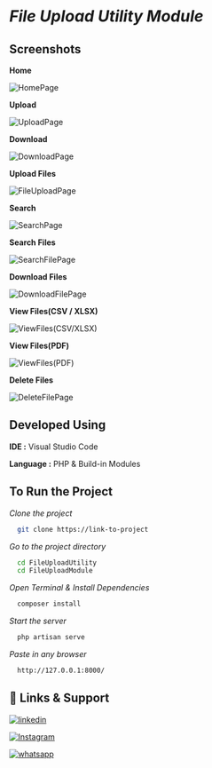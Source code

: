 
# *File Upload Utility Module*




## Screenshots

**Home**

![HomePage](FileUploadModule/Screenshots/Home.png)

**Upload**

![UploadPage](FileUploadModule/Screenshots/Upload.png)

**Download**

![DownloadPage](FileUploadModule/Screenshots/Download.png)

**Upload Files**

![FileUploadPage](FileUploadModule/Screenshots/FileUpload.png)

**Search**

![SearchPage](FileUploadModule/Screenshots/Search.png)

**Search Files**

![SearchFilePage](FileUploadModule/Screenshots/SearchFiles.png)

**Download Files**

![DownloadFilePage](FileUploadModule/Screenshots/DownloadFiles.png)

**View Files(CSV / XLSX)**

![ViewFiles(CSV/XLSX)](FileUploadModule/Screenshots/ViewFiles(CSV,XLSX).png)

**View Files(PDF)**

![ViewFiles(PDF)](FileUploadModule/Screenshots/ViewFiles(PDF).png)

**Delete Files**

![DeleteFilePage](FileUploadModule/Screenshots/DeleteFiles.png)

## Developed Using

**IDE :** Visual Studio Code

**Language :** PHP & Build-in Modules 



## To Run the Project

*Clone the project*

```bash
  git clone https://link-to-project
```

*Go to the project directory*

```bash
  cd FileUploadUtility
  cd FileUploadModule
```
*Open Terminal & Install Dependencies*

```bash
  composer install
```
*Start the server*

```bash
  php artisan serve
```

*Paste in any browser*

```bash
  http://127.0.0.1:8000/
```


## 🔗 Links & Support

[![linkedin](https://img.shields.io/badge/linkedin-0A66C2?style=for-the-badge&logo=linkedin&logoColor=white)](https://www.linkedin.com/in/santhosh-swamy-v-22ab6b234)

[![Instagram](https://img.shields.io/badge/Instagram-E4405F?style=for-the-badge&logo=instagram&logoColor=white)](https://instagram.com/sd._.sandy?igshid=MzRlODBiNWFlZA==)

[![whatsapp](https://img.shields.io/badge/WhatsApp-25D366?style=for-the-badge&logo=whatsapp&logoColor=white)](https://wa.me/+918754120190)
